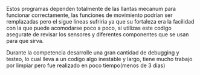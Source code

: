 Estos programas dependen totalmente de las llantas mecanum para funcionar correctamente, las funciones de movimiento podrian ser remplazadas pero el sigue lineas sufriria ya que su fortaleza era la facilidad con la que puede acomodarse poco a poco, si utilizas este codigo asegurate de revisar los sensores y diferentes componentes que se usan para que sirva.

Durante la competencia desarrolle una gran cantidad de debugging y testeo, lo cual lleva a un codigo algo inestable y largo, tiene mucho trabajo por limpiar pero fue realizado en poco tiempo(menos de 3 dias)
